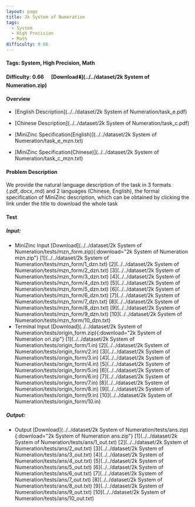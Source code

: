 ```yaml
---
layout: page
title: 2k System of Numeration
tags:
  - System
  - High Precision
  - Math
difficulty: 0.66
---
```


#### Tags: System, High Precision, Math
#### Difficulty: 0.66 &nbsp;&nbsp;&nbsp;&nbsp; [Download⬇️](../../dataset/2k System of Numeration.zip)
#### Overview
- [English Description](../../dataset/2k System of Numeration/task_e.pdf)
- [Chinese Description](../../dataset/2k System of Numeration/task_c.pdf)
- [MiniZinc Specification(English)](../../dataset/2k System of Numeration/task_e_mzn.txt)

- [MiniZinc Specification(Chinese)](../../dataset/2k System of Numeration/task_c_mzn.txt)

#### Problem Description
We provide the natural language description of the task in 3 formats (.pdf,.docx,.md) and 2 languages (Chinese, English), the formal specification of MiniZinc description, which can be obtained by clicking the link under the title to download the whole task
#### Test
##### Input:
- MiniZinc Input [Download](../../dataset/2k System of Numeration/tests/mzn_form.zip){:download="2k System of Numeration mzn.zip"} [1](../../dataset/2k System of Numeration/tests/mzn_form/1_dzn.txt) [2](../../dataset/2k System of Numeration/tests/mzn_form/2_dzn.txt) [3](../../dataset/2k System of Numeration/tests/mzn_form/3_dzn.txt) [4](../../dataset/2k System of Numeration/tests/mzn_form/4_dzn.txt) [5](../../dataset/2k System of Numeration/tests/mzn_form/5_dzn.txt) [6](../../dataset/2k System of Numeration/tests/mzn_form/6_dzn.txt) [7](../../dataset/2k System of Numeration/tests/mzn_form/7_dzn.txt) [8](../../dataset/2k System of Numeration/tests/mzn_form/8_dzn.txt) [9](../../dataset/2k System of Numeration/tests/mzn_form/9_dzn.txt) [10](../../dataset/2k System of Numeration/tests/mzn_form/10_dzn.txt) 
- Terminal Input [Download](../../dataset/2k System of Numeration/tests/origin_form.zip){:download="2k System of Numeration ori.zip"} [1](../../dataset/2k System of Numeration/tests/origin_form/1.in) [2](../../dataset/2k System of Numeration/tests/origin_form/2.in) [3](../../dataset/2k System of Numeration/tests/origin_form/3.in) [4](../../dataset/2k System of Numeration/tests/origin_form/4.in) [5](../../dataset/2k System of Numeration/tests/origin_form/5.in) [6](../../dataset/2k System of Numeration/tests/origin_form/6.in) [7](../../dataset/2k System of Numeration/tests/origin_form/7.in) [8](../../dataset/2k System of Numeration/tests/origin_form/8.in) [9](../../dataset/2k System of Numeration/tests/origin_form/9.in) [10](../../dataset/2k System of Numeration/tests/origin_form/10.in) 

##### Output:
- Output [Download](../../dataset/2k System of Numeration/tests/ans.zip){:download="2k System of Numeration ans.zip"} [1](../../dataset/2k System of Numeration/tests/ans/1_out.txt) [2](../../dataset/2k System of Numeration/tests/ans/2_out.txt) [3](../../dataset/2k System of Numeration/tests/ans/3_out.txt) [4](../../dataset/2k System of Numeration/tests/ans/4_out.txt) [5](../../dataset/2k System of Numeration/tests/ans/5_out.txt) [6](../../dataset/2k System of Numeration/tests/ans/6_out.txt) [7](../../dataset/2k System of Numeration/tests/ans/7_out.txt) [8](../../dataset/2k System of Numeration/tests/ans/8_out.txt) [9](../../dataset/2k System of Numeration/tests/ans/9_out.txt) [10](../../dataset/2k System of Numeration/tests/ans/10_out.txt) 

